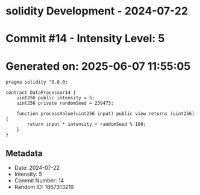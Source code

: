 ﻿# solidity Development - 2024-07-22
# Commit #14 - Intensity Level: 5
# Generated on: 2025-06-07 11:55:05
```solidity
pragma solidity ^0.8.0;

contract DataProcessor14 {
    uint256 public intensity = 5;
    uint256 private randomSeed = 239473;

    function processValue(uint256 input) public view returns (uint256) {
        return input * intensity + randomSeed % 100;
    }
}
```
## Metadata
- Date: 2024-07-22
- Intensity: 5
- Commit Number: 14
- Random ID: 1867313219
